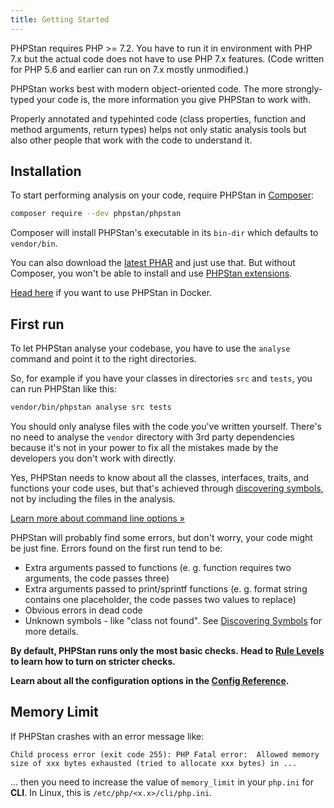 ```yaml
---
title: Getting Started
---
```


PHPStan requires PHP >= 7.2. You have to run it in environment with PHP 7.x but the actual code does not have to use PHP 7.x features. (Code written for PHP 5.6 and earlier can run on 7.x mostly unmodified.)

PHPStan works best with modern object-oriented code. The more strongly-typed your code is, the more information you give PHPStan to work with.

Properly annotated and typehinted code (class properties, function and method arguments, return types) helps not only static analysis tools but also other people that work with the code to understand it.

Installation
-------------

To start performing analysis on your code, require PHPStan in [Composer](https://getcomposer.org/):

```bash
composer require --dev phpstan/phpstan
```

Composer will install PHPStan's executable in its `bin-dir` which defaults to `vendor/bin`.

You can also download the [latest PHAR](https://github.com/phpstan/phpstan/releases) and just use that. But without Composer, you won't be able to install and use [PHPStan extensions](/user-guide/extension-library).

[Head here](/user-guide/docker) if you want to use PHPStan in Docker.

First run
---------

To let PHPStan analyse your codebase, you have to use the `analyse` command and point it to the right directories.

So, for example if you have your classes in directories `src` and `tests`, you can run PHPStan like this:

```bash
vendor/bin/phpstan analyse src tests
```

<div class="bg-blue-100 border-l-4 border-blue-500 text-blue-700 p-4 mb-4" role="alert">

You should only analyse files with the code you've written yourself. There's no need to analyse the `vendor` directory with 3rd party dependencies because it's not in your power to fix all the mistakes made by the developers you don't work with directly.

Yes, PHPStan needs to know about all the classes, interfaces, traits, and functions your code uses, but that's achieved through [discovering symbols](/user-guide/discovering-symbols), not by including the files in the analysis.
</div>

[Learn more about command line options »](/user-guide/command-line-usage)

PHPStan will probably find some errors, but don't worry, your code might be just fine. Errors found on the first run tend to be:

* Extra arguments passed to functions (e. g. function requires two arguments, the code passes three)
* Extra arguments passed to print/sprintf functions (e. g. format string contains one placeholder, the code passes two values to replace)
* Obvious errors in dead code
* Unknown symbols - like "class not found". See [Discovering Symbols](/user-guide/discovering-symbols) for more details.

**By default, PHPStan runs only the most basic checks. Head to [Rule Levels](/user-guide/rule-levels) to learn how to turn on stricter checks.**

**Learn about all the configuration options in the [Config Reference](/config-reference).**

Memory Limit
------------

If PHPStan crashes with an error message like:
```
Child process error (exit code 255): PHP Fatal error:  Allowed memory size of xxx bytes exhausted (tried to allocate xxx bytes) in ...
```
... then you need to increase the value of `memory_limit` in your `php.ini` for **CLI**. In Linux, this is `/etc/php/<x.x>/cli/php.ini`.
